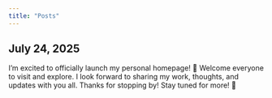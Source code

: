 ```yaml
---
title: "Posts"
---
```




## July 24, 2025
I’m excited to officially launch my personal homepage! 🎉
Welcome everyone to visit and explore. I look forward to sharing my work, thoughts, and updates with you all. Thanks for stopping by! 
Stay tuned for more! 🚀
